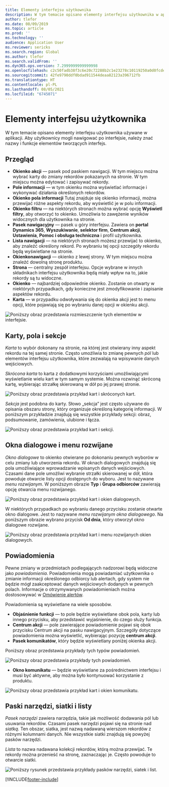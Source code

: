 ```yaml
---
title: Elementy interfejsu użytkownika
description: W tym temacie opisano elementy interfejsu użytkownika w aplikacji.
author: tlefor
ms.date: 08/09/2019
ms.topic: article
ms.prod: ''
ms.technology: ''
audience: Application User
ms.reviewer: sericks
ms.search.region: Global
ms.author: tlefor
ms.search.validFrom: ''
ms.dyn365.ops.version: 7.2999999999999998
ms.openlocfilehash: c2c50fadb38f3c6e20c72288b2c1e23278c10119250a0d0fcde643307cbaf7f2
ms.sourcegitcommit: 42fe9790ddf0bdad911544deaa82123a396712fb
ms.translationtype: HT
ms.contentlocale: pl-PL
ms.lasthandoff: 08/05/2021
ms.locfileid: "6745071"
---
```

# <a name="user-interface-elements"></a>Elementy interfejsu użytkownika

W tym temacie opisano elementy interfejsu użytkownika używane w aplikacji. Aby użytkownicy mogli nawigować po interfejsie, należy znać nazwy i funkcje elementów tworzących interfejs.

## <a name="overview"></a>Przegląd

- **Okienko akcji** — pasek pod paskiem nawigacji. W tym miejscu można wybrać karty do zmiany rekordów pokazanych na stronie. W tym miejscu można edytować i zapisywać rekordy.  
- **Pole informacji** — w tym okienku można wyświetlać informacje i wykonywać działania określonych rekordów.  
- **Okienko pola informacji** Tutaj znajduje się okienko informacji, można przewijać różne aspekty rekordu, aby wyświetlić je w polu informacji.  
- **Okienko filtru** — na niektórych stronach można wybrać opcję **Wyświetl filtry**, aby otworzyć to okienko. Umożliwia to zawężenie wyników widocznych dla użytkownika na stronie.  
- **Pasek nawigacyjny** — pasek u góry interfejsu. Zawiera on **portal Dynamics 365**, **Wyszukiwanie**, **selektor firm**, **Centrum akcji**, **Ustawienia**, **Pomoc i obsługa techniczna** i profil użytkownika.  
- **Lista nawigacji** — na niektórych stronach możesz przewijać to okienko, aby znaleźć określony rekord. Po wybraniu tej opcji szczegóły rekordu będą wyświetlane na stronie.  
- **Okienkonawigacji** — okienko z lewej strony. W tym miejscu można znaleźć dowolną stronę produktu.  
- **Strona** — centralny zespół interfejsu. Opcje wybrane w innych składnikach interfejsu użytkownika będą miały wpływ na to, jakie rekordy są tu widoczne.  
- **Okienko** — najbardziej odpowiednie okienko. Zostanie on otwarty w niektórych przypadkach, gdy konieczne jest zmodyfikowanie i zapisanie aspektów rekordu.  
- **Karta** — w przypadku odwoływania się do okienka akcji jest to menu opcji, które pojawiają się po wybraniu danej opcji w okienku akcji.  

![Poniższy obraz przedstawia rozmieszczenie tych elementów w interfejsie.](media/user-interface-01.png)

## <a name="tabs-fields-and-sections"></a>Karty, pola i sekcje

*Karta* to wybór dokonany na stronie, na której jest otwierany inny aspekt rekordu na tej samej stronie. Często umożliwia to zmianę pewnych *pól* lub elementów interfejsu użytkownika, które zezwalają na wpisywanie danych wejściowych. 

*Skrócona karta* to karta z dodatkowymi korzyściami umożliwiającymi wyświetlanie wielu kart w tym samym systemie. Można rozwinąć skróconą kartę, wybierając strzałkę skierowaną w dół po jej prawej stronie.

![Poniższy obraz przedstawia przykład kart i skróconych kart.](media/user-interface-02.png)

*Sekcja* jest podobna do karty. Słowo „sekcja” jest często używane do opisania obszaru strony, który organizuje określoną kategorię informacji. W poniższym przykładzie znajdują się wszystkie przykłady sekcji: obraz, podsumowanie, zamówienia, ulubione i łącza.

![Poniższy obraz przedstawia przykład kart i sekcji.](media/user-interface-03.png)

## <a name="dialog-boxes-and-drop-down-menus"></a>Okna dialogowe i menu rozwijane

*Okno dialogowe* to okienko otwierane po dokonaniu pewnych wyborów w celu zmiany lub utworzenia rekordu. W oknach dialogowych znajdują się pola umożliwiające wprowadzanie wpisanych danych wejściowych. Czasami dane pole umożliwi wybranie strzałki skierowanej w dół, która powoduje otwarcie listy opcji dostępnych do wyboru. Jest to nazywane *menu rozwijanym*. W poniższym obrazie **Typ** i **Grupa odbiorców** zawierają opcję otwarcia menu rozwijanego.

![Poniższy obraz przedstawia przykład kart i okien dialogowych.](media/user-interface-04.png)

W niektórych przypadkach po wybraniu danego przycisku zostanie otwarte okno dialogowe. Jest to nazywane *menu rozwijanym okna dialogowego*. Na poniższym obrazie wybrano przycisk **Od dnia**, który otworzył okno dialogowe rozwijane.

![Poniższy obraz przedstawia przykład kart i menu rozwijanych okien dialogowych.](media/user-interface-05.png)

## <a name="notifications"></a>Powiadomienia

Pewne zmiany w przedmiotach podlegających nadzorowi będą widoczne jako *powiadomienia*. Powiadomienia mogą powiadamiać użytkownika o zmianie informacji określonego odbiorcy lub alertach, gdy system nie będzie mógł zaakceptować danych wejściowych dodanych w pewnych polach. Informacje o otrzymywanych powiadomieniach można dostosowywać w [Omówienie alertów](../get-started/alerts-overview.md).

Powiadomienia są wyświetlane na wiele sposobów.
- **Objaśnienie funkcji** — to pole będzie wyświetlane obok pola, karty lub innego przycisku, aby przedstawić wyjaśnienie, do czego służy funkcja. 
- **Centrum akcji** — pole zawierające powiadomienie pojawi się obok przycisku Centrum akcji na pasku nawigacyjnym. Szczegóły dotyczące powiadomienia można wyświetlić, wybierając pozycję **centrum akcji**.  
- **Pasek komunikatów**, który będzie wyświetlany poniżej okienka akcji.  

Poniższy obraz przedstawia przykłady tych typów powiadomień.

![Poniższy obraz przedstawia przykłady tych powiadomień.](media/user-interface-06.png)

- **Okno komunikatu** — będzie wyświetlane za pośrednictwem interfejsu i musi być aktywne, aby można było kontynuować korzystanie z produktu.  

![Poniższy obraz przedstawia przykład kart i okien komunikatu.](media/user-interface-07.png)

## <a name="toolbars-grids-and-lists"></a>Paski narzędzi, siatki i listy

*Pasek narzędzi* zawiera narzędzia, takie jak możliwość dodawania pól lub usuwania rekordów. Czasami pasek narzędzi pojawi się na stronie nad *siatką.* Ten obszar, siatka, jest nazwą nadawaną wierszom rekordów z różnymi kolumnami danych. Nie wszystkie siatki znajdują się powyżej pasków narzędzi.

*Lista* to nazwa nadawana kolekcji rekordów, którą można przewijać. Te rekordy można przenieść na stronę, zaznaczając je. Często powoduje to otwarcie siatki.

![Poniższy rysunek przedstawia przykłady pasków narzędzi, siatek i list.](media/user-interface-08.png)


[!INCLUDE[footer-include](../../../includes/footer-banner.md)]